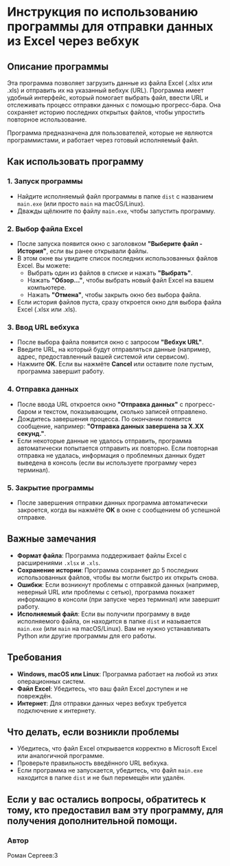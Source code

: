 # Инструкция по использованию программы для отправки данных из Excel через вебхук

## Описание программы
Эта программа позволяет загрузить данные из файла Excel (.xlsx или .xls) и отправить их на указанный вебхук (URL). Программа имеет удобный интерфейс, который помогает выбрать файл, ввести URL и отслеживать процесс отправки данных с помощью прогресс-бара. Она сохраняет историю последних открытых файлов, чтобы упростить повторное использование.

Программа предназначена для пользователей, которые не являются программистами, и работает через готовый исполняемый файл.

## Как использовать программу

### 1. Запуск программы
- Найдите исполняемый файл программы в папке `dist` с названием `main.exe` (или просто `main` на macOS/Linux).
- Дважды щёлкните по файлу `main.exe`, чтобы запустить программу.

### 2. Выбор файла Excel
- После запуска появится окно с заголовком **"Выберите файл - История"**, если вы ранее открывали файлы.
- В этом окне вы увидите список последних использованных файлов Excel. Вы можете:
  - Выбрать один из файлов в списке и нажать **"Выбрать"**.
  - Нажать **"Обзор..."**, чтобы выбрать новый файл Excel на вашем компьютере.
  - Нажать **"Отмена"**, чтобы закрыть окно без выбора файла.
- Если история файлов пуста, сразу откроется окно для выбора файла Excel (.xlsx или .xls).

### 3. Ввод URL вебхука
- После выбора файла появится окно с запросом **"Вебхук URL"**.
- Введите URL, на который будут отправляться данные (например, адрес, предоставленный вашей системой или сервисом).
- Нажмите **OK**. Если вы нажмёте **Cancel** или оставите поле пустым, программа завершит работу.

### 4. Отправка данных
- После ввода URL откроется окно **"Отправка данных"** с прогресс-баром и текстом, показывающим, сколько записей отправлено.
- Дождитесь завершения процесса. По окончании появится сообщение, например: **"Отправка данных завершена за X.XX секунд."**.
- Если некоторые данные не удалось отправить, программа автоматически попытается отправить их повторно. Если повторная отправка не удалась, информация о проблемных данных будет выведена в консоль (если вы используете программу через терминал).

### 5. Закрытие программы
- После завершения отправки данных программа автоматически закроется, когда вы нажмёте **OK** в окне с сообщением об успешной отправке.

## Важные замечания
- **Формат файла**: Программа поддерживает файлы Excel с расширениями `.xlsx` и `.xls`.
- **Сохранение истории**: Программа сохраняет до 5 последних использованных файлов, чтобы вы могли быстро их открыть снова.
- **Ошибки**: Если возникнут проблемы с отправкой данных (например, неверный URL или проблемы с сетью), программа покажет информацию в консоли (при запуске через терминал) или завершит работу.
- **Исполняемый файл**: Если вы получили программу в виде исполняемого файла, он находится в папке `dist` и называется `main.exe` (или `main` на macOS/Linux). Вам не нужно устанавливать Python или другие программы для его работы.

## Требования
- **Windows, macOS или Linux**: Программа работает на любой из этих операционных систем.
- **Файл Excel**: Убедитесь, что ваш файл Excel доступен и не повреждён.
- **Интернет**: Для отправки данных через вебхук требуется подключение к интернету.

## Что делать, если возникли проблемы
- Убедитесь, что файл Excel открывается корректно в Microsoft Excel или аналогичной программе.
- Проверьте правильность введённого URL вебхука.
- Если программа не запускается, убедитесь, что файл `main.exe` находится в папке `dist` и не был перемещён или удалён.

Если у вас остались вопросы, обратитесь к тому, кто предоставил вам эту программу, для получения дополнительной помощи.
---
### Автор
Роман Сергеев:3
